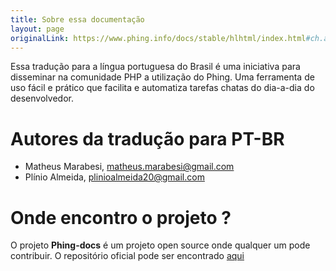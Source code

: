 ```yaml
---
title: Sobre essa documentação
layout: page
originalLink: https://www.phing.info/docs/stable/hlhtml/index.html#ch.about
---
```


Essa tradução para a língua portuguesa do Brasil é uma iniciativa para disseminar
na comunidade PHP a utilização do Phing. Uma ferramenta de uso fácil e prático
que facilita e automatiza tarefas chatas do dia-a-dia do desenvolvedor.

# Autores da tradução para PT-BR

* Matheus Marabesi, matheus.marabesi@gmail.com
* Plínio Almeida, plinioalmeida20@gmail.com

# Onde encontro o projeto ?

O projeto **Phing-docs** é um projeto open source onde qualquer um pode
contribuir. O repositório oficial pode ser 
encontrado [aqui](https://github.com/phingofficial-brasil/phing-docs)